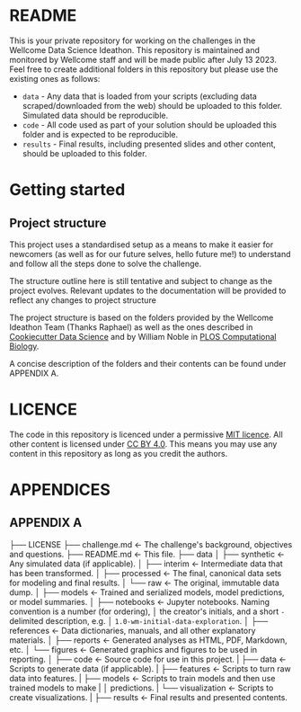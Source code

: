 # README

This is your private repository for working on the challenges in the Wellcome Data Science Ideathon.
This repository is maintained and monitored by Wellcome staff and will be made public after July 13 2023.
Feel free to create additional folders in this repository but please use the existing ones as follows:

* `data` - Any data that is loaded from your scripts (excluding data scraped/downloaded from the web) should be uploaded to this folder. Simulated data should be reproducible.
* `code` - All code used as part of your solution should be uploaded this folder and is expected to be reproducible.
* `results` - Final results, including presented slides and other content, should be uploaded to this folder.

# Getting started
## Project structure
This project uses a standardised setup as a means to make it easier for newcomers
(as well as for our future selves, hello future me!) to understand and follow all the steps done to solve the challenge.

The structure outline here is still tentative and subject to change as the project evolves. Relevant updates to the documentation will be provided to reflect any changes to project structure

The project structure is based on the folders provided by the Wellcome Ideathon Team (Thanks Raphael) as well as the ones described in [Cookiecutter Data Science](https://drivendata.github.io/cookiecutter-data-science/#cookiecutter-data-science) and by William Noble in [PLOS Computational Biology](https://doi.org/10.1371/journal.pcbi.1000424).

A concise description of the folders and their contents can be found under APPENDIX A. 

# LICENCE

The code in this repository is licenced under a permissive [MIT licence](https://opensource.org/licenses/MIT). All other content is licensed under [CC BY 4.0](https://creativecommons.org/licenses/by/4.0/). This means you may use any content in this repository as long as you credit the authors.

# APPENDICES
## APPENDIX A
├── LICENSE
├── challenge.md       <- The challenge's background, objectives and questions.
├── README.md          <- This file.
├── data
│   ├── synthetic      <- Any simulated data (if applicable).
│   ├── interim        <- Intermediate data that has been transformed.
│   ├── processed      <- The final, canonical data sets for modeling and final results.
│   └── raw            <- The original, immutable data dump.
│
├── models             <- Trained and serialized models, model predictions, or model summaries.
│
├── notebooks          <- Jupyter notebooks. Naming convention is a number (for ordering),
│                         the creator's initials, and a short `-` delimited description, e.g.
│                         `1.0-wm-initial-data-exploration`.
│
├── references         <- Data dictionaries, manuals, and all other explanatory materials.
│
├── reports            <- Generated analyses as HTML, PDF, Markdown, etc.
│   └── figures        <- Generated graphics and figures to be used in reporting.
│
├── code               <- Source code for use in this project.
|   ├── data           <- Scripts to generate data (if applicable).
|   ├── features       <- Scripts to turn raw data into features.
|   ├── models         <- Scripts to train models and then use trained models to make
|   │                     predictions.
|   └── visualization  <- Scripts to create visualizations.
|
├── results            <- Final results and presented contents. 
